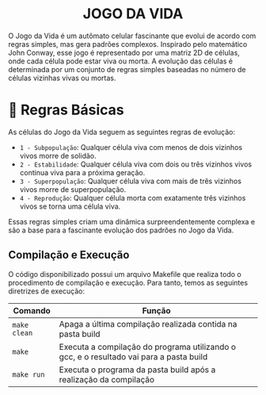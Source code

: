 <h1 align="center"> JOGO DA VIDA </h1>

 O Jogo da Vida é um autômato celular fascinante que evolui de acordo com regras simples, mas gera padrões complexos. Inspirado pelo matemático John Conway, esse jogo é representado por uma matriz 2D de células, onde cada célula pode estar viva ou morta. A evolução das células é determinada por um conjunto de regras simples baseadas no número de células vizinhas vivas ou mortas.

 # :hammer: Regras Básicas
 As células do Jogo da Vida seguem as seguintes regras de evolução:
- `1 - Subpopulação`: Qualquer célula viva com menos de dois vizinhos vivos morre de solidão.
- `2 - Estabilidade`: Qualquer célula viva com dois ou três vizinhos vivos continua viva para a próxima geração.
- `3 - Superpopulação`: Qualquer célula viva com mais de três vizinhos vivos morre de superpopulação.
- `4 - Reprodução`: Qualquer célula morta com exatamente três vizinhos vivos se torna uma célula viva.

  
Essas regras simples criam uma dinâmica surpreendentemente complexa e são a base para a fascinante evolução dos padrões no Jogo da Vida.


## Compilação e Execução

O código disponibilizado possui um arquivo Makefile que realiza todo o procedimento de compilação e execução. Para tanto, temos as seguintes diretrizes de execução:


| Comando                |  Função                                                                                           |                     
| -----------------------| ------------------------------------------------------------------------------------------------- |
|  `make clean`          | Apaga a última compilação realizada contida na pasta build                                        |
|  `make`                | Executa a compilação do programa utilizando o gcc, e o resultado vai para a pasta build           |
|  `make run`            | Executa o programa da pasta build após a realização da compilação                                 |
